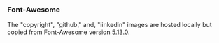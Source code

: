 ### Font-Awesome

The "copyright", "github," and, "linkedin" images are hosted locally but copied from Font-Awesome version [5.13.0](https://github.com/FortAwesome/Font-Awesome/releases/tag/5.13.0).